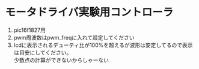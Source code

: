 # モータドライバ実験用コントローラ
1. pic16f1827用
2. pwm周波数はpwm_freqに入れて設定してください
3. lcdに表示されるデューティ比が100%を超えるが波形は安定してるので表示は目安にしてください。<br>
少数点の計算ができないからしゃーない
